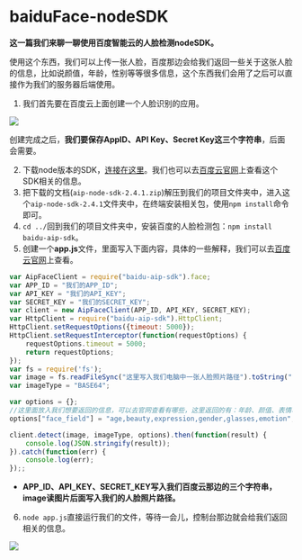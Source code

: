# baiduFace-nodeSDK
**这一篇我们来聊一聊使用百度智能云的人脸检测nodeSDK。**

使用这个东西，我们可以上传一张人脸，百度那边会给我们返回一些关于这张人脸的信息，比如说颜值，年龄，性别等等很多信息，这个东西我们会用了之后可以直接作为我们的服务器后端使用。

1. 我们首先要在百度云上面创建一个人脸识别的应用。

![](https://www.gaosong.site/2020/03/19/%E7%99%BE%E5%BA%A6%E4%BA%91%E4%BA%BA%E8%84%B8%E6%A3%80%E6%B5%8BnodeSDK/20200319pic6.jpg)

创建完成之后，**我们要保存AppID、API Key、Secret Key这三个字符串**，后面会需要。

2. 下载node版本的SDK，[连接在这里](https://ai.baidu.com/download?sdkId=84)。我们也可以去[百度云官网](https://ai.baidu.com/ai-doc/FACE/Nk37c1r9i)上查看这个SDK相关的信息。
3. 把下载的文档(`aip-node-sdk-2.4.1.zip`)解压到我们的项目文件夹中，进入这个`aip-node-sdk-2.4.1`文件夹中，在终端安装相关包，使用`npm install`命令即可。
4. `cd ../`回到我们的项目文件夹中，安装百度的人脸检测包：`npm install baidu-aip-sdk`。
5. 创建一个**app.js**文件，里面写入下面内容，具体的一些解释，我们可以去[百度云官网](https://ai.baidu.com/ai-doc/FACE/Nk37c1r9i)上查看。

```javascript
var AipFaceClient = require("baidu-aip-sdk").face;
var APP_ID = "我们的APP_ID";
var API_KEY = "我们的API_KEY";
var SECRET_KEY = "我们的SECRET_KEY";
var client = new AipFaceClient(APP_ID, API_KEY, SECRET_KEY);
var HttpClient = require("baidu-aip-sdk").HttpClient;
HttpClient.setRequestOptions({timeout: 5000});
HttpClient.setRequestInterceptor(function(requestOptions) {
    requestOptions.timeout = 5000;
    return requestOptions;
});
var fs = require('fs');
var image = fs.readFileSync("这里写入我们电脑中一张人脸照片路径").toString("base64");
var imageType = "BASE64";

var options = {};
//这里面放入我们想要返回的信息，可以去官网查看有哪些，这里返回的有：年龄、颜值、表情、性别、眼镜、情绪
options["face_field"] = "age,beauty,expression,gender,glasses,emotion";

client.detect(image, imageType, options).then(function(result) {
    console.log(JSON.stringify(result));
}).catch(function(err) {
    console.log(err);
});;
```

* **APP_ID、API_KEY、SECRET_KEY写入我们百度云那边的三个字符串，image读图片后面写入我们的人脸照片路径。**

6. `node app.js`直接运行我们的文件，等待一会儿，控制台那边就会给我们返回相关的信息。

![](https://www.gaosong.site/2020/03/19/%E7%99%BE%E5%BA%A6%E4%BA%91%E4%BA%BA%E8%84%B8%E6%A3%80%E6%B5%8BnodeSDK/20200319pic7.jpg)

